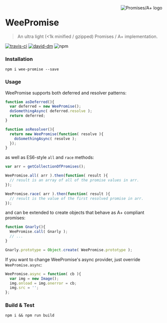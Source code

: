 <a href="https://promisesaplus.com/">
    <img src="https://promisesaplus.com/assets/logo-small.png" alt="Promises/A+ logo" title="Promises/A+ 1.0 compliant" align="right" />
</a>

WeePromise
===========
> An ultra light (<1k minified / gzipped) Promises / A+ implementation.

[![travis-ci](https://travis-ci.org/elnarddogg/wee-promise.svg)](https://travis-ci.org/elnarddogg/wee-promise)
[![david-dm](https://david-dm.org/elnarddogg/wee-promise.svg)](https://david-dm.org/elnarddogg/wee-promise)
![npm](https://img.shields.io/npm/v/npm.svg)

### Installation

    npm i wee-promise --save

### Usage

WeePromise supports both deferred and resolver patterns:

```javascript
function asDeferred(){
  var deferred = new WeePromise();
  doSomethingAsync( deferred.resolve );
  return deferred;
}

function asResolver(){
  return new WeePromise(function( resolve ){
    doSomethingAsync( resolve );
  });
}
```

as well as ES6-style `all` and `race` methods:

```javascript
var arr = getCollectionOfPromises();

WeePromise.all( arr ).then(function( result ){
  // result is an array of all of the promise values in arr.
});

WeePromise.race( arr ).then(function( result ){
  // result is the value of the first resolved promise in arr.
});
```

and can be extended to create objects that behave as A+ compliant promises:

```javascript
function Gnarly(){
  WeePromise.call( Gnarly );
  // ...
}

Gnarly.prototype = Object.create( WeePromise.prototype );
```

If you want to change WeePromise's async provider, just override `WeePromise.async`:

```javascript
WeePromise.async = function( cb ){
  var img = new Image();
  img.onload = img.onerror = cb;
  img.src = '';
};
```

### Build & Test

    npm i && npm run build
